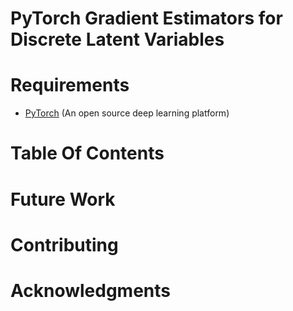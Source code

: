 # PyTorch Gradient Estimators for Discrete Latent Variables

# Requirements
- [PyTorch](https://pytorch.org/) (An open source deep learning platform) 

# Table Of Contents

# Future Work

# Contributing

# Acknowledgments
